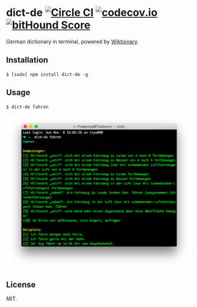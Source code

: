 # dict-de [![Circle CI](https://circleci.com/gh/Frederick-S/dict-de.svg?style=shield)](https://circleci.com/gh/Frederick-S/dict-de) [![codecov.io](https://codecov.io/github/Frederick-S/dict-de/coverage.svg?branch=master)](https://codecov.io/github/Frederick-S/dict-de?branch=master) [![bitHound Score](https://www.bithound.io/github/Frederick-S/dict-de/badges/score.svg)](https://www.bithound.io/github/Frederick-S/dict-de)
German dictionary in terminal, powered by [Wiktionary](https://de.wiktionary.org/wiki/Wiktionary:Hauptseite).

## Installation
```
$ [sudo] npm install dict-de -g
```

## Usage
```
$ dict-de fahren
```

![Demo](./screenshot.png)

## License
MIT.
